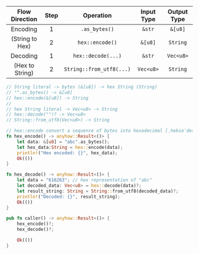 | Flow Direction  | Step |        Operation         | Input Type | Output Type |
| :-------------: | :--: | :----------------------: | :--------: | :---------: |
|    Encoding     |  1   |      `.as_bytes()`       |   `&str`   |   `&[u8]`   |
| (String to Hex) |  2   |     `hex::encode()`      |  `&[u8]`   |  `String`   |
|    Decoding     |  1   |    `hex::decode(...)`    |   `&str`   |  `Vec<u8>`  |
| (Hex to String) |  2   | `String::from_utf8(...)` | `Vec<u8>`  |  `String`   |

```rs
// String literal -> bytes (&[u8]) -> hex String (String)
// "".as_bytes() -> &[u8]
// hex::encode(&[u8]) -> String
//
// hex String literal -> Vec<u8> -> String
// hex::decode("")? -> Vec<u8>
// String::from_utf8(Vec<u8>) -> String

// hex::encode convert a sequence of bytes into hexadecimal [ˌheksəˈdesɪml] string representation.
fn hex_encode() -> anyhow::Result<()> {
    let data: &[u8] = "abc".as_bytes();
    let hex_data:String = hex::encode(data);
    println!("Hex encoded: {}", hex_data);
    Ok(())
}

fn hex_decode() -> anyhow::Result<()> {
    let data = "616263"; // hex representation of "abc"
    let decoded_data: Vec<u8> = hex::decode(data)?;
    let result_string: String = String::from_utf8(decoded_data)?;
    println!("Decoded: {}", result_string);
    Ok(())
}

pub fn caller() -> anyhow::Result<()> {
    hex_encode()?;
    hex_decode()?;

    Ok(())
}
```
